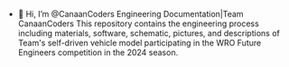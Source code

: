 - 👋 Hi, I’m @CanaanCoders
Engineering Documentation|Team CanaanCoders
This repository contains the engineering process including materials, software, schematic, pictures, and descriptions of Team's self-driven vehicle model participating in the WRO Future Engineers competition in the 2024 season.

<!---
CanaanCoders/CanaanCoders is a ✨ special ✨ repository because its `README.md` (this file) appears on your GitHub profile.
You can click the Preview link to take a look at your changes.
--->
